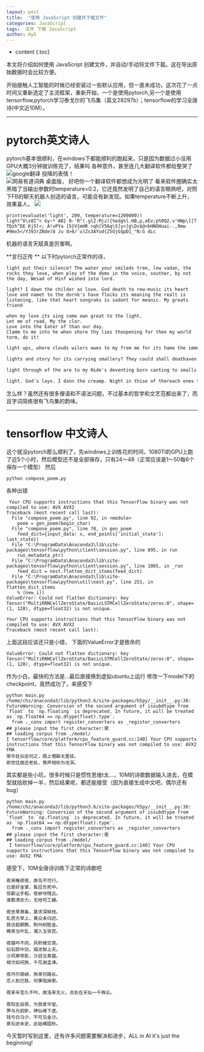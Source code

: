 ```yaml
---
layout: post
title:  "使用 JavaScript 创建并下载文件"
categories: JavaScript
tags:  文件 下载 JavaScript
author: HyG
---
```


* content
{:toc}

本文将介绍如何使用 JavaScript 创建文件，并自动/手动将文件下载。这在导出原始数据时会比较方便。



开始接触人工智能的时候已经安装过一些默认应用，但一直未成功，这次花了一点时间又重新选定了主流框架，重新开始，一个是使用pytorch,另一个是使用tensorflow,pytorch学习泰戈尔的飞鸟集（英文28297b）；tensorflow的学习全唐诗(中文近10M）。

----------
# pytorch英文诗人
pytorch基本很顺利，在windows下都能顺利的跑起来，只是因为数据过小没用GPU大概3分钟就训练完了，结果吗 各种意外，甚至连几大翻译软件都给整哭了
![google翻译 投降的表情！](https://i.imgur.com/TGs1yNx.png)
![网易有道词典 桌面版， 好吧你一个翻译软件都想成为光明了](https://i.imgur.com/1RDkF1s.jpg)
看来软件圈确实太黑暗了当输出参数时temperature=0.2，它还竟然发明了自己的语言眼熟吧，对照下FB的聊天机器人创造的语言，可能会有新发现。如果temperature不断上升，效果喜人，
![](https://i.imgur.com/i8sfVq6.jpg)

```
print(evaluate('light', 200, temperature=1200000))
light^U\x8I^< Gy~* AB} 0-'R"(.glZ:Mjz){%edg%l.HB,p,aEv;p%9Q2.v'HWp\]|T TDzh^DE Kj5l<; A!xPYa ]5}V{mHR >qh[V56q\5]y<]g\Ds$@<bHNOHuai-.,9mw #9mx5</Y393rZNde)8 Ju d>8/`u)Zs3AYud{Z5OjG$pD1_"N:G dLc
```
机器的语言天赋真是厉害啊。

**言归正传
**
以下时pytorch正常作的诗，
```terminal
light put their silence? The water your smileds tree, low vadan, the rocks they love, when pley of the doms in the voice, souther, by not the day, Wesad of Hinf wished into lord.
```

```terminal
light? I down the childer as love. God death to rew-music its heart love and namet to the dornk's have flocks its meaning the realt is listening, like that heart songraks is sadont for meanic. My greats friend
```
```terminal
when my love its sing come own great to the light. 
Let me of read, My the clor. 
Love into the Eater of than our day. 
Clamm to me into he when shore thy lies thoopening for thee my world torm, do it!
```
```txt
light ups, where clouds wilors owes to my from me for its hame the immort, not then bemer is powen in the night of its great its parks aflity parket, nall with this quifild in the dight the Impy will kiss
```
```txt
lights and story for its carrying smallery? They could shall deathaven. In the work of quies in shit regive of the evening truit? Thy like love trempletp. It adren and death and are. I have love it.
```
```txt
light through of the are to my Hide's deventing born canting to smalls its in the greath the world that passing thoughts light---I hear the songlis in the dark to her veile your stre the greath--thee stres
```
```txt
light. God's lays. I dann the creamp. Night in thise of thereach ones thy past. I silent and flower whis woman and its love at work and the flotter the sinour the light, like the bird childent
```
怎么样？虽然还有很多俚语和不语法问题，不过基本的哲学和文艺范都出来了，而且字词简练很有飞鸟集的韵味。



----------
# tensorflow 中文诗人
这个就没pytorch那么顺利了，先windows上训练花的时间，1080TI的GPU上跑了近5个小时，然后模型还不是全部保存，只有24～48（正常应该是1～50每6个保存一个模型）
然后
```txt
python compose_poem.py
```
各种出错
```
 Your CPU supports instructions that this TensorFlow binary was not compiled to use: AVX AVX2
Traceback (most recent call last):
  File "compose_poem.py", line 92, in <module>
    poem = gen_poem(begin_char)
  File "compose_poem.py", line 78, in gen_poem
    feed_dict={input_data: x, end_points['initial_state']: last_state})
  File "C:\ProgramData\Anaconda3\lib\site-packages\tensorflow\python\client\session.py", line 895, in run
    run_metadata_ptr)
  File "C:\ProgramData\Anaconda3\lib\site-packages\tensorflow\python\client\session.py", line 1065, in _run
    feed_dict = nest.flatten_dict_items(feed_dict)
  File "C:\ProgramData\Anaconda3\lib\site-packages\tensorflow\python\util\nest.py", line 251, in flatten_dict_items
    % (new_i))
ValueError: Could not flatten dictionary: key Tensor("MultiRNNCellZeroState/BasicLSTMCellZeroState/zeros:0", shape=(1, 128), dtype=float32) is not unique.

```
```
Your CPU supports instructions that this TensorFlow binary was not compiled to use: AVX AVX2
Traceback (most recent call last):
```
上面这段应该还只是小错，
下面的ValueError才是致命的
```
ValueError: Could not flatten dictionary: key Tensor("MultiRNNCellZeroState/BasicLSTMCellZeroState/zeros:0", shape=(1, 128), dtype=float32) is not unique.

```
作为小白，最快的方法是...最后直接换到虚拟ubuntu上运行
修改一下model下的checkpoint，竟然成功了，来感受下
```
python main.py
/home/chz/anaconda3/lib/python3.6/site-packages/h5py/__init__.py:36: FutureWarning: Conversion of the second argument of issubdtype from `float` to `np.floating` is deprecated. In future, it will be treated as `np.float64 == np.dtype(float).type`.
  from ._conv import register_converters as _register_converters
## please input the first character:荣
## loading corpus from ./model/
I tensorflow/core/platform/cpu_feature_guard.cc:140] Your CPU supports instructions that this TensorFlow binary was not compiled to use: AVX2 FMA
荣华处似足何之，阁上僧繇太里徒。
即觉住居还老处，箫声相劝为沧溟。
```
其实都是些小坑，很多时候只是惯性思维t太...，10M的诗歌数据输入进去，在模型就给砍掉一半，然后结果呢，都还能接受（因为直接生成中文吧，偶尔还有bug）
```
python main.py
/home/chz/anaconda3/lib/python3.6/site-packages/h5py/__init__.py:36: FutureWarning: Conversion of the second argument of issubdtype from `float` to `np.floating` is deprecated. In future, it will be treated as `np.float64 == np.dtype(float).type`.
  from ._conv import register_converters as _register_converters
## please input the first character:夜
## loading corpus from ./model/
 I tensorflow/core/platform/cpu_feature_guard.cc:140] Your CPU supports instructions that this TensorFlow binary was not compiled to use: AVX2 FMA
```
感受下，10M全唐诗训练下正常的诗歌吧
```
夜来睡夜夜，原鸟不可行。
已是好金掌，髯应负死中。
惊薪沾手稻，夜蚌夺残云。
谁敢清衣力，无地可工纁。
```
```
夜坐草萧条，莫求深柳枝。
乱思方举上，黄众未归迟。
我访趋朝教，荆州树胜金。
晚来当叶乱，潮入玉张宫。
```
```
夜猿吟不同，风积楼交莲。
似石踪中剑，烟浓絮上天。
沙风寒带影，沙迥见青猿。
相次如闲旅，千花谢孟津。
```
```
夜月尔南峡，旅来何路长。
恋人到已姓，何事阻闽家。
```
```
夜来辛苦久不吟，故洛来无火，古处在天仙一千株云。
```
```
夜阳玄岳夜，为我爱华堂。
笋与光前卧，神仙峰下虚。
钱亏白马少，不可见金沙。
泉石迹未足，此始横国秋。
```
今天暂时写到这里，还有许多问题需要解决和进步，ALL in AI it's just the beginning!
